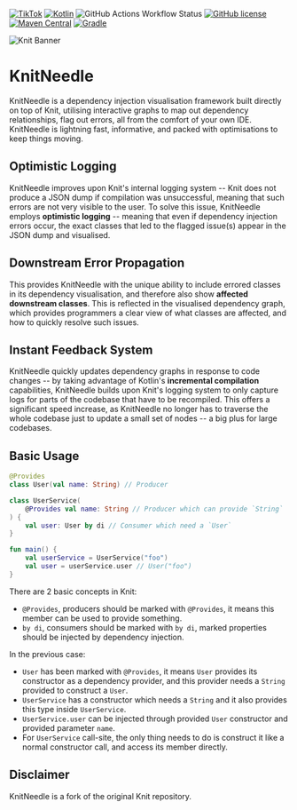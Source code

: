 [![TikTok](https://img.shields.io/badge/TikTok-Android-black.svg?style=flat-square&logo=tiktok)](https://kotlinlang.org)
[![Kotlin](https://img.shields.io/badge/Kotlin-2.1.20-hotpink.svg?style=flat-square&logo=kotlin)](https://kotlinlang.org)
![GitHub Actions Workflow Status](https://img.shields.io/github/actions/workflow/status/tiktok/knit/test.yaml?branch=master&style=flat-square)
[![GitHub license](https://img.shields.io/github/license/tiktok/knit?style=flat-square)](https://github.com/tiktok/knit/blob/master/LICENSE)
[![Maven Central](https://img.shields.io/maven-central/v/io.github.tiktok.knit/knit-plugin?style=flat-square&color=coral)](https://central.sonatype.com/artifact/io.github.tiktok.knit/knit-plugin)
[![Gradle](https://img.shields.io/gradle-plugin-portal/v/io.github.tiktok.knit.plugin?style=flat-square&color=lightskyblue)](https://plugins.gradle.org/plugin/io.github.tiktok.knit.plugin)

![Knit Banner](docs/main_logo.svg)

# KnitNeedle

KnitNeedle is a dependency injection visualisation framework built directly on top of Knit, utilising interactive graphs to map out dependency relationships, flag out errors, all from the comfort of your own IDE. KnitNeedle is lightning fast, informative, and packed with optimisations to keep things moving.

## Optimistic Logging

KnitNeedle improves upon Knit's internal logging system -- Knit does not produce a JSON dump if compilation was unsuccessful, meaning that such errors are not very visible to the user. To solve this issue, KnitNeedle employs **optimistic logging** -- meaning that even if dependency injection errors occur, the exact classes that led to the flagged issue(s) appear in the JSON dump and visualised.

## Downstream Error Propagation

This provides KnitNeedle with the unique ability to include errored classes in its dependency visualisation, and therefore also show **affected downstream classes**. This is reflected in the visualised dependency graph, which provides programmers a clear view of what classes are affected, and how to quickly resolve such issues.

## Instant Feedback System

KnitNeedle quickly updates dependency graphs in response to code changes -- by taking advantage of Kotlin's **incremental compilation** capabilities, KnitNeedle builds upon Knit's logging system to only capture logs for parts of the codebase that have to be recompiled. This offers a significant speed increase, as KnitNeedle no longer has to traverse the whole codebase just to update a small set of nodes -- a big plus for large codebases.


## Basic Usage

```kotlin
@Provides
class User(val name: String) // Producer

class UserService(
    @Provides val name: String // Producer which can provide `String`
) {
    val user: User by di // Consumer which need a `User`
}

fun main() {
    val userService = UserService("foo")
    val user = userService.user // User("foo")
}
```

There are 2 basic concepts in Knit:

- `@Provides`, producers should be marked with `@Provides`, it means this member can be used to provide something.
- `by di`, consumers should be marked with `by di`, marked properties should be injected by dependency injection.

In the previous case:

- `User` has been marked with `@Provides`, it means `User` provides its constructor as a dependency provider, and this
  provider needs a `String` provided to construct a `User`.
- `UserService` has a constructor which needs a `String` and it also provides this type inside `UserService`.
- `UserService.user` can be injected through provided `User` constructor and provided parameter `name`.
- For `UserService` call-site, the only thing needs to do is construct it like a normal constructor call, and access its
  member directly.

## Disclaimer
KnitNeedle is a fork of the original Knit repository.